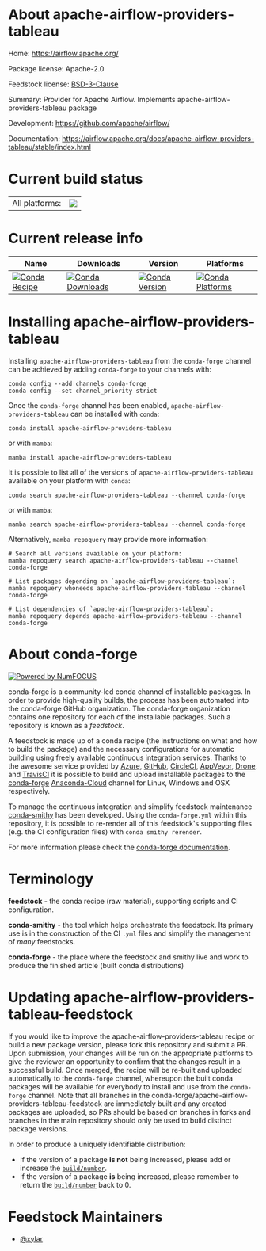 About apache-airflow-providers-tableau
======================================

Home: https://airflow.apache.org/

Package license: Apache-2.0

Feedstock license: [BSD-3-Clause](https://github.com/conda-forge/apache-airflow-providers-tableau-feedstock/blob/main/LICENSE.txt)

Summary: Provider for Apache Airflow. Implements apache-airflow-providers-tableau package

Development: https://github.com/apache/airflow/

Documentation: https://airflow.apache.org/docs/apache-airflow-providers-tableau/stable/index.html

Current build status
====================


<table><tr><td>All platforms:</td>
    <td>
      <a href="https://dev.azure.com/conda-forge/feedstock-builds/_build/latest?definitionId=15784&branchName=main">
        <img src="https://dev.azure.com/conda-forge/feedstock-builds/_apis/build/status/apache-airflow-providers-tableau-feedstock?branchName=main">
      </a>
    </td>
  </tr>
</table>

Current release info
====================

| Name | Downloads | Version | Platforms |
| --- | --- | --- | --- |
| [![Conda Recipe](https://img.shields.io/badge/recipe-apache--airflow--providers--tableau-green.svg)](https://anaconda.org/conda-forge/apache-airflow-providers-tableau) | [![Conda Downloads](https://img.shields.io/conda/dn/conda-forge/apache-airflow-providers-tableau.svg)](https://anaconda.org/conda-forge/apache-airflow-providers-tableau) | [![Conda Version](https://img.shields.io/conda/vn/conda-forge/apache-airflow-providers-tableau.svg)](https://anaconda.org/conda-forge/apache-airflow-providers-tableau) | [![Conda Platforms](https://img.shields.io/conda/pn/conda-forge/apache-airflow-providers-tableau.svg)](https://anaconda.org/conda-forge/apache-airflow-providers-tableau) |

Installing apache-airflow-providers-tableau
===========================================

Installing `apache-airflow-providers-tableau` from the `conda-forge` channel can be achieved by adding `conda-forge` to your channels with:

```
conda config --add channels conda-forge
conda config --set channel_priority strict
```

Once the `conda-forge` channel has been enabled, `apache-airflow-providers-tableau` can be installed with `conda`:

```
conda install apache-airflow-providers-tableau
```

or with `mamba`:

```
mamba install apache-airflow-providers-tableau
```

It is possible to list all of the versions of `apache-airflow-providers-tableau` available on your platform with `conda`:

```
conda search apache-airflow-providers-tableau --channel conda-forge
```

or with `mamba`:

```
mamba search apache-airflow-providers-tableau --channel conda-forge
```

Alternatively, `mamba repoquery` may provide more information:

```
# Search all versions available on your platform:
mamba repoquery search apache-airflow-providers-tableau --channel conda-forge

# List packages depending on `apache-airflow-providers-tableau`:
mamba repoquery whoneeds apache-airflow-providers-tableau --channel conda-forge

# List dependencies of `apache-airflow-providers-tableau`:
mamba repoquery depends apache-airflow-providers-tableau --channel conda-forge
```


About conda-forge
=================

[![Powered by
NumFOCUS](https://img.shields.io/badge/powered%20by-NumFOCUS-orange.svg?style=flat&colorA=E1523D&colorB=007D8A)](https://numfocus.org)

conda-forge is a community-led conda channel of installable packages.
In order to provide high-quality builds, the process has been automated into the
conda-forge GitHub organization. The conda-forge organization contains one repository
for each of the installable packages. Such a repository is known as a *feedstock*.

A feedstock is made up of a conda recipe (the instructions on what and how to build
the package) and the necessary configurations for automatic building using freely
available continuous integration services. Thanks to the awesome service provided by
[Azure](https://azure.microsoft.com/en-us/services/devops/), [GitHub](https://github.com/),
[CircleCI](https://circleci.com/), [AppVeyor](https://www.appveyor.com/),
[Drone](https://cloud.drone.io/welcome), and [TravisCI](https://travis-ci.com/)
it is possible to build and upload installable packages to the
[conda-forge](https://anaconda.org/conda-forge) [Anaconda-Cloud](https://anaconda.org/)
channel for Linux, Windows and OSX respectively.

To manage the continuous integration and simplify feedstock maintenance
[conda-smithy](https://github.com/conda-forge/conda-smithy) has been developed.
Using the ``conda-forge.yml`` within this repository, it is possible to re-render all of
this feedstock's supporting files (e.g. the CI configuration files) with ``conda smithy rerender``.

For more information please check the [conda-forge documentation](https://conda-forge.org/docs/).

Terminology
===========

**feedstock** - the conda recipe (raw material), supporting scripts and CI configuration.

**conda-smithy** - the tool which helps orchestrate the feedstock.
                   Its primary use is in the construction of the CI ``.yml`` files
                   and simplify the management of *many* feedstocks.

**conda-forge** - the place where the feedstock and smithy live and work to
                  produce the finished article (built conda distributions)


Updating apache-airflow-providers-tableau-feedstock
===================================================

If you would like to improve the apache-airflow-providers-tableau recipe or build a new
package version, please fork this repository and submit a PR. Upon submission,
your changes will be run on the appropriate platforms to give the reviewer an
opportunity to confirm that the changes result in a successful build. Once
merged, the recipe will be re-built and uploaded automatically to the
`conda-forge` channel, whereupon the built conda packages will be available for
everybody to install and use from the `conda-forge` channel.
Note that all branches in the conda-forge/apache-airflow-providers-tableau-feedstock are
immediately built and any created packages are uploaded, so PRs should be based
on branches in forks and branches in the main repository should only be used to
build distinct package versions.

In order to produce a uniquely identifiable distribution:
 * If the version of a package **is not** being increased, please add or increase
   the [``build/number``](https://docs.conda.io/projects/conda-build/en/latest/resources/define-metadata.html#build-number-and-string).
 * If the version of a package **is** being increased, please remember to return
   the [``build/number``](https://docs.conda.io/projects/conda-build/en/latest/resources/define-metadata.html#build-number-and-string)
   back to 0.

Feedstock Maintainers
=====================

* [@xylar](https://github.com/xylar/)

